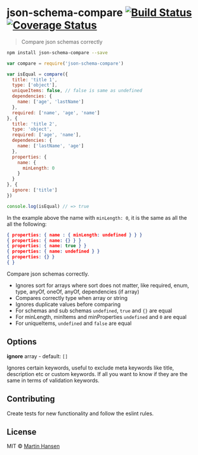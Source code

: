 # json-schema-compare [![Build Status](https://travis-ci.org/mokkabonna/json-schema-compare.svg?branch=master)](https://travis-ci.org/mokkabonna/json-schema-compare) [![Coverage Status](https://coveralls.io/repos/github/mokkabonna/json-schema-compare/badge.svg?branch=master)](https://coveralls.io/github/mokkabonna/json-schema-compare?branch=master)


> Compare json schemas correctly

```bash
npm install json-schema-compare --save
```

```js
var compare = require('json-schema-compare')

var isEqual = compare({
  title: 'title 1',
  type: ['object'],
  uniqueItems: false, // false is same as undefined
  dependencies: {
    name: ['age', 'lastName']
  },
  required: ['name', 'age', 'name']
}, {
  title: 'title 2',
  type: 'object',
  required: ['age', 'name'],
  dependencies: {
    name: ['lastName', 'age']
  },
  properties: {
    name: {
      minLength: 0
    }
  }
}, {
  ignore: ['title']
})

console.log(isEqual) // => true
```

In the example above the name with `minLength: 0`, it is the same as all the all the following:
```json
{ properties: { name : { minLength: undefined } } }
{ properties: { name: {} } }
{ properties: { name: true } }
{ properties: { name: undefined } }
{ properties: {} }
{ }
```

Compare json schemas correctly.

- Ignores sort for arrays where sort does not matter, like required, enum, type, anyOf, oneOf, anyOf, dependencies (if array)
- Compares correctly type when array or string
- Ignores duplicate values before comparing
- For schemas and sub schemas `undefined`, `true` and `{}` are equal
- For minLength, minItems and minProperties `undefined` and `0` are equal
- For uniqueItems, `undefined` and `false` are equal


## Options

**ignore** array - default: `[]`

Ignores certain keywords, useful to exclude meta keywords like title, description etc or custom keywords. If all you want to know if they are the same in terms of validation keywords.


## Contributing

Create tests for new functionality and follow the eslint rules.

## License

MIT © [Martin Hansen](http://martinhansen.com)
